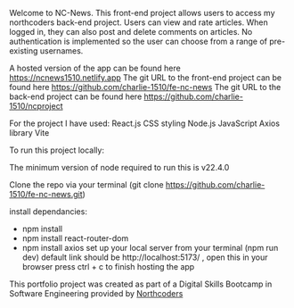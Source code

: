Welcome to NC-News. This front-end project allows users to access my northcoders back-end project. Users can view and rate articles. When logged in, they can also post and delete comments on articles. No authentication is implemented so the user can choose from a range of pre-existing usernames.

A hosted version of the app can be found here https://ncnews1510.netlify.app
The git URL to the front-end project can be found here https://github.com/charlie-1510/fe-nc-news
The git URL to the back-end project can be found here https://github.com/charlie-1510/ncproject

For the project I have used:
React.js
CSS styling
Node.js
JavaScript
Axios library
Vite

To run this project locally:

The minimum version of node required to run this is v22.4.0

Clone the repo via your terminal (git clone https://github.com/charlie-1510/fe-nc-news.git)

install dependancies:

- npm install
- npm install react-router-dom
- npm install axios
  set up your local server from your terminal (npm run dev)
  default link should be http://localhost:5173/ , open this in your browser
  press ctrl + c to finish hosting the app

This portfolio project was created as part of a Digital Skills Bootcamp in Software Engineering provided by [Northcoders](https://northcoders.com/)

